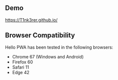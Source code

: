 ## Demo
https://T1nk3rer.github.io/

## Browser Compatibility
Hello PWA has been tested in the following browsers:

* Chrome 67 (Windows and Android)
* Firefox 60
* Safari 11
* Edge 42
